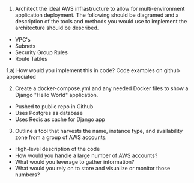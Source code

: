 1. Architect the ideal AWS infrastructure to allow for multi-environment application deployment. The following should be diagramed and a description of the tools and methods you would use to implement the architecture should be described.

* VPC's 
* Subnets
* Security Group Rules
* Route Tables 

1.a) How would you implement this in code? Code examples on github appreciated


2. Create a docker-compose.yml and any needed Docker files to show a Django "Hello World" application.

* Pushed to public repo in Github 
* Uses Postgres as database 
* Uses Redis as cache for Django app 


3. Outline a tool that harvests the name, instance type, and availability zone from a group of AWS accounts. 

* High-level description of the code
* How would you handle a large number of AWS accounts?
* What would you leverage to gather information?
* What would you rely on to store and visualize or monitor those numbers?
